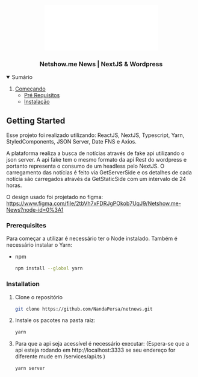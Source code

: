 <!-- PROJECT LOGO -->
<br />
<p align="center">
  <a href="https://github.com/othneildrew/Best-README-Template">
    <img src="public/assets/logo.png" alt="Logo" width="300">
  </a>

  <h3 align="center">Netshow.me News | NextJS & Wordpress</h3>
</p>



<!-- TABLE OF CONTENTS -->
<details open="open">
  <summary>Sumário</summary>
  <ol>
    <li>
      <a href="#getting-started">Começando</a>
      <ul>
        <li><a href="#prerequisites">Pré Requisitos</a></li>
        <li><a href="#installation">Instalação</a></li>
      </ul>
    </li>
  </ol>
</details>


<!-- GETTING STARTED -->
## Getting Started
Esse projeto foi realizado utilizando: ReactJS, NextJS, Typescript, Yarn, StyledComponents, JSON Server, Date FNS e Axios.

A plataforma realiza a busca de notícias através de fake api utilizando o json server. A api fake tem o mesmo formato da api Rest do wordpress e portanto representa o consumo de um headless pelo NextJS. O carregamento das notícias é feito via GetServerSide e os detalhes de cada notícia são carregados através da GetStaticSide com um intervalo de 24 horas.

O design usado foi projetado no figma: https://www.figma.com/file/2tbVh7xFDRJgPOkob7UqJ9/Netshow.me-News?node-id=0%3A1 

### Prerequisites

Para começar a utilizar é necessário ter o Node instalado. Também é necessário instalar o Yarn: 
* npm
  ```sh
  npm install --global yarn
  ```

### Installation

1. Clone o repositório
   ```sh
   git clone https://github.com/NandaPersa/netnews.git
   ```
2. Instale os pacotes na pasta raiz:
   ```sh
   yarn 
   ```
3. Para que a api seja acessível é necessário executar: (Espera-se que a api esteja rodando em http://localhost:3333 se seu endereço for diferente mude em /services/api.ts )
   ```sh
   yarn server
   ```